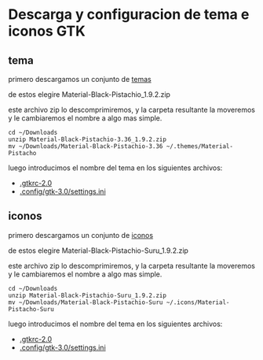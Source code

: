 # Descarga y configuracion de tema e iconos GTK

## tema

primero descargamos un conjunto de [temas](https://www.gnome-look.org/p/1316887/)

de estos elegire Material-Black-Pistachio_1.9.2.zip

este archivo zip lo descomprimiremos, y la carpeta resultante la moveremos y le cambiaremos el nombre a algo mas simple.

```shell
cd ~/Downloads
unzip Material-Black-Pistachio-3.36_1.9.2.zip
mv ~/Downloads/Material-Black-Pistachio-3.36 ~/.themes/Material-Pistacho
```

luego introducimos el nombre del tema en los siguientes archivos:

- [.gtkrc-2.0](/user_files/.gtkrc-2.0)
- [.config/gtk-3.0/settings.ini](/user_files/gtk-3.0/settings.ini)

## iconos

primero descargamos un conjunto de [iconos](https://www.gnome-look.org/p/1333360/)

de estos elegire Material-Black-Pistachio-Suru_1.9.2.zip

este archivo zip lo descomprimiremos, y la carpeta resultante la moveremos y le cambiaremos el nombre a algo mas simple.

```shell
cd ~/Downloads
unzip Material-Black-Pistachio-Suru_1.9.2.zip
mv ~/Downloads/Material-Black-Pistachio-Suru ~/.icons/Material-Pistacho-Suru
```

luego introducimos el nombre del tema en los siguientes archivos:

- [.gtkrc-2.0](/user_files/.gtkrc-2.0)
- [.config/gtk-3.0/settings.ini](/user_files/gtk-3.0/settings.ini)
